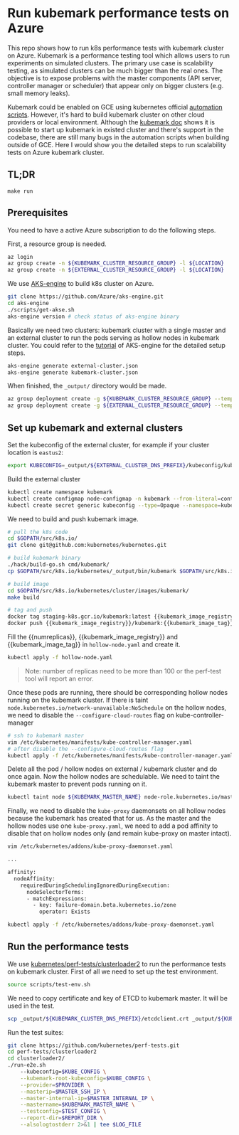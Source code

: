 # Run kubemark performance tests on Azure

This repo shows how to run k8s performance tests with kubemark cluster on Azure. Kubemark is a performance testing tool which allows users to run experiments on simulated clusters. The primary use case is scalability testing, as simulated clusters can be much bigger than the real ones. The objective is to expose problems with the master components (API server, controller manager or scheduler) that appear only on bigger clusters (e.g. small memory leaks).

Kubemark could be enabled on GCE using kubernetes official [automation scripts](https://github.com/kubernetes/kubernetes/tree/master/test/kubemark). However, it's hard to build kubemark cluster on other cloud providers or local environment. Although the [kubemark doc](https://github.com/kubernetes/community/blob/master/contributors/devel/sig-scalability/kubemark-guide.md) shows it is possible to start up kubemark in existed cluster and there's support in the codebase, there are still many bugs in the automation scripts when building outside of GCE. Here I would show you the detailed steps to run scalability tests on Azure kubemark cluster.

## TL;DR

```shell
make run
```

## Prerequisites

You need to have a active Azure subscription to do the following steps.

First, a resource group is needed.

```bash
az login
az group create -n ${KUBEMARK_CLUSTER_RESOURCE_GROUP} -l ${LOCATION}
az group create -n ${EXTERNAL_CLUSTER_RESOURCE_GROUP} -l ${LOCATION}
```

We use [AKS-engine](https://github.com/Azure/aks-engine) to build k8s cluster on Azure.

```bash
git clone https://github.com/Azure/aks-engine.git
cd aks-engine
./scripts/get-akse.sh
aks-engine version # check status of aks-engine binary
```

Basically we need two clusters: kubemark cluster with a single master and an external cluster to run the pods serving as hollow nodes in kubemark cluster. You could refer to the [tutorial](https://github.com/Azure/aks-engine/blob/master/docs/tutorials/README.md) of AKS-engine for the detailed setup steps.

```bash
aks-engine generate external-cluster.json
aks-engine generate kubemark-cluster.json
```

When finished, the `_output/` directory would be made.

```bash
az group deployment create -g ${KUBEMARK_CLUSTER_RESOURCE_GROUP} --template-file _output/${KUBEMARK_CLUSTER_DNS_PREFIX}/azuredeploy.json --parameters _output/${KUBEMARK_CLUSTER_DNS_PREFIX}/azuredeploy.parameters.json
az group deployment create -g ${EXTERNAL_CLUSTER_RESOURCE_GROUP} --template-file _output/${EXTERNAL_CLUSTER_DNS_PREFIX}/azuredeploy.json --parameters _output/${EXTERNAL_CLUSTER_DNS_PREFIX}/azuredeploy.parameters.json
```

## Set up kubemark and external clusters

Set the kubeconfig of the external cluster, for example if your cluster location is `eastus2`:

```bash
export KUBECONFIG=_output/${EXTERNAL_CLUSTER_DNS_PREFIX}/kubeconfig/kubeconfig.eastus2.json
```

Build the external cluster

```bash
kubectl create namespace kubemark
kubectl create configmap node-configmap -n kubemark --from-literal=content.type="test-cluster"
kubectl create secret generic kubeconfig --type=Opaque --namespace=kubemark --from-file=kubelet.kubeconfig=_output/${KUBEMARK_CLUSTER_DNS_PREFIX}/kubeconfig/kubeconfig.eastus2.json --from-file=kubeproxy.kubeconfig=_output/${KUBEMARK_CLUSTER_DNS_PREFIX}/kubeconfig/kubeconfig.eastus2.json
```

We need to build and push kubemark image.

```bash
# pull the k8s code
cd $GOPATH/src/k8s.io/
git clone git@github.com:kubernetes/kubernetes.git

# build kubemark binary
./hack/build-go.sh cmd/kubemark/
cp $GOPATH/src/k8s.io/kubernetes/_output/bin/kubemark $GOPATH/src/k8s.io/kubernetes/cluster/images/kubemark/

# build image
cd $GOPATH/src/k8s.io/kubernetes/cluster/images/kubemark/
make build

# tag and push
docker tag staging-k8s.gcr.io/kubemark:latest {{kubemark_image_registry}}/kubemark:{{kubemark_image_tag}}
docker push {{kubemark_image_registry}}/kubemark:{{kubemark_image_tag}}
```

Fill the {{numreplicas}}, {{kubemark_image_registry}} and {{kubemark_image_tag}} in `hollow-node.yaml` and create it.

```bash
kubectl apply -f hollow-node.yaml
```

> Note: number of replicas need to be more than 100 or the perf-test tool will report an error.

Once these pods are running, there should be corresponding hollow nodes running on the kubemark cluster. If there is taint `node.kubernetes.io/network-unavailable:NoSchedule` on the hollow nodes, we need to disable the `--configure-cloud-routes` flag on kube-controller-manager

```bash
# ssh to kubemark master
vim /etc/kubernetes/manifests/kube-controller-manager.yaml
# after disable the --configure-cloud-routes flag
kubectl apply -f /etc/kubernetes/manifests/kube-controller-manager.yaml
```

Delete all the pod / hollow nodes on external / kubemark cluster and do once again. Now the hollow nodes are schedulable. We need to taint the kubemark master to prevent pods running on it.

```bash
kubectl taint node ${KUBEMARK_MASTER_NAME} node-role.kubernetes.io/master=:NoSchedule
```

Finally, we need to disable the `kube-proxy` daemonsets on all hollow nodes because the kubemark has created that for us. As the master and the hollow nodes use one `kube-proxy.yaml`, we need to add a pod affinity to disable that on hollow nodes only (and remain kube-proxy on master intact).

```bash
vim /etc/kubernetes/addons/kube-proxy-daemonset.yaml

...

affinity:
  nodeAffinity:
    requiredDuringSchedulingIgnoredDuringExecution:
      nodeSelectorTerms:
      - matchExpressions:
        - key: failure-domain.beta.kubernetes.io/zone
          operator: Exists

kubectl apply -f /etc/kubernetes/addons/kube-proxy-daemonset.yaml
```

## Run the performance tests

We use [kubernetes/perf-tests/clusterloader2](https://github.com/kubernetes/perf-tests/clusterloader2) to run the performance tests on kubemark cluster. First of all we need to set up the test environment.

```bash
source scripts/test-env.sh
```

We need to copy certificate and key of ETCD to kubemark master. It will be used in the test.

```bash
scp _output/${KUBEMARK_CLUSTER_DNS_PREFIX}/etcdclient.crt _output/${KUBEMARK_CLUSTER_DNS_PREFIX}/etcdclient.key azureuser@${KUBEMARK_MASTER_IP}:~/
```

Run the test suites:

```bash
git clone https://github.com/kubernetes/perf-tests.git
cd perf-tests/clusterloader2
cd clusterloader2/
./run-e2e.sh
    --kubeconfig=$KUBE_CONFIG \
    --kubemark-root-kubeconfig=$KUBE_CONFIG \
    --provider=$PROVIDER \
    --masterip=$MASTER_SSH_IP \
    --master-internal-ip=$MASTER_INTERNAL_IP \
    --mastername=$KUBEMARK_MASTER_NAME \
    --testconfig=$TEST_CONFIG \
    --report-dir=$REPORT_DIR \
    --alsologtostderr 2>&1 | tee $LOG_FILE
```
